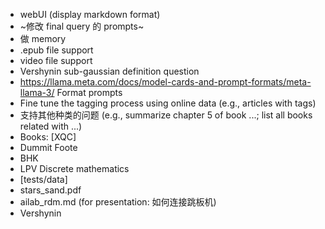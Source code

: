 -  webUI (display markdown format)
-  ~修改 final query 的 prompts~
-  做 memory
-  .epub file support
-  video file support
-  Vershynin sub-gaussian definition question
-  https://llama.meta.com/docs/model-cards-and-prompt-formats/meta-llama-3/ Format prompts
-  Fine tune the tagging process using online data (e.g., articles with tags)
-  支持其他种类的问题 (e.g., summarize chapter 5 of book ...; list all books related with ...)
-  Books: \[XQC\]
-  Dummit Foote
-  BHK
-  LPV Discrete mathematics
-  \[tests/data\]
-  stars_sand.pdf
-  ailab_rdm.md (for presentation: 如何连接跳板机)
-  Vershynin